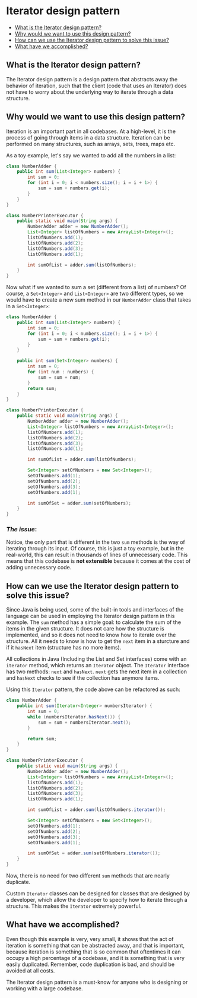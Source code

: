 # Iterator design pattern
* [What is the Iterator design pattern?](https://github.com/sidg1215/DesignPatterns/tree/main/Behavioral%20Design%20Patterns/Iterator%20Design%20Pattern#what-is-the-iterator-design-pattern)
* [Why would we want to use this design pattern?](https://github.com/sidg1215/DesignPatterns/tree/main/Behavioral%20Design%20Patterns/Iterator%20Design%20Pattern#why-would-we-want-to-use-this-design-pattern)
* [How can we use the Iterator design pattern to solve this issue?](https://github.com/sidg1215/DesignPatterns/tree/main/Behavioral%20Design%20Patterns/Iterator%20Design%20Pattern#how-can-we-use-the-iterator-design-pattern-to-solve-this-issue)
* [What have we accomplished?](https://github.com/sidg1215/DesignPatterns/tree/main/Behavioral%20Design%20Patterns/Iterator%20Design%20Pattern#what-have-we-accomplished)
## What is the Iterator design pattern?
The Iterator design pattern is a design pattern that abstracts away the behavior of iteration, such that the client (code that uses an Iterator) does not have to worry about the underlying way to iterate through a data structure.

## Why would we want to use this design pattern?
Iteration is an important part in all codebases. At a high-level, it is the process of going through items in a data structure. Iteration can be performed on many structures, such as arrays, sets, trees, maps etc.

As a toy example, let's say we wanted to add all the numbers in a list:
```java
class NumberAdder {
    public int sum(List<Integer> numbers) {
        int sum = 0;
        for (int i = 0; i < numbers.size(); i = i + 1>) {
            sum = sum + numbers.get(i);
        }
    }
}

class NumberPrinterExecutor {
    public static void main(String args) {
        NumberAdder adder = new NumberAdder();
        List<Integer> listOfNumbers = new ArrayList<Integer>();
        listOfNumbers.add(1);
        listOfNumbers.add(2);
        listOfNumbers.add(3);
        listOfNumbers.add(1);

        int sumOfList = adder.sum(listOfNumbers);
    }
}
```

Now what if we wanted to sum a set (different from a list) of numbers? Of course, a ```Set<Integer>``` and ```List<Integer>``` are two different types, so we would have to create a new sum method in our ```NumberAdder``` class that takes in a ```Set<Integer>```:
```java
class NumberAdder {
    public int sum(List<Integer> numbers) {
        int sum = 0;
        for (int i = 0; i < numbers.size(); i = i + 1>) {
            sum = sum + numbers.get(i);
        }
    }

    public int sum(Set<Integer> numbers) {
        int sum = 0;
        for (int num : numbers) {
            sum = sum + num;
        }
        return sum;
    }
}

class NumberPrinterExecutor {
    public static void main(String args) {
        NumberAdder adder = new NumberAdder();
        List<Integer> listOfNumbers = new ArrayList<Integer>();
        listOfNumbers.add(1);
        listOfNumbers.add(2);
        listOfNumbers.add(3);
        listOfNumbers.add(1);

        int sumOfList = adder.sum(listOfNumbers);

        Set<Integer> setOfNumbers = new Set<Integer>();
        setOfNumbers.add(1);
        setOfNumbers.add(2);
        setOfNumbers.add(3);
        setOfNumbers.add(1);

        int sumOfSet = adder.sum(setOfNumbers);
    }
}
```
### ***The issue***: 
Notice, the only part that is different in the two ```sum``` methods is the way of iterating through its input. Of course, this is just a toy example, but in the real-world, this can result in thousands of lines of unnecessary code. This means that this codebase is __not extensible__ because it comes at the cost of adding unnecessary code.
## How can we use the Iterator design pattern to solve this issue?
Since Java is being used, some of the built-in tools and interfaces of the language can be used in employing the Iterator design pattern in this example. The ```sum``` method has a simple goal: to calculate the sum of the items in the given structure. It does not care how the structure is implemented, and so it does not need to know how to iterate over the structure. All it needs to know is how to get the ```next``` item in a sturcture and if it ```hasNext``` item (structure has no more items).

All collections in Java (Including the List and Set interfaces) come with an ```iterator``` method, which returns an ```Iterator``` object. The ```Iterator``` interface has two methods: ```next``` and ```hasNext```. ```next``` gets the next item in a collection and ```hasNext``` checks to see if the collection has anymore items.

Using this ```Iterator``` pattern, the code above can be refactored as such:
```java
class NumberAdder {
    public int sum(Iterator<Integer> numbersIterator) {
        int sum = 0;
        while (numbersIterator.hasNext()) {
            sum = sum + numbersIterator.next();
        }

        return sum;
    }
}

class NumberPrinterExecutor {
    public static void main(String args) {
        NumberAdder adder = new NumberAdder();
        List<Integer> listOfNumbers = new ArrayList<Integer>();
        listOfNumbers.add(1);
        listOfNumbers.add(2);
        listOfNumbers.add(3);
        listOfNumbers.add(1);

        int sumOfList = adder.sum(listOfNumbers.iterator());

        Set<Integer> setOfNumbers = new Set<Integer>();
        setOfNumbers.add(1);
        setOfNumbers.add(2);
        setOfNumbers.add(3);
        setOfNumbers.add(1);

        int sumOfSet = adder.sum(setOfNumbers.iterator());
    }
}
```
Now, there is no need for two different ```sum``` methods that are nearly duplicate.

Custom ```Iterator``` classes can be designed for classes that are designed by a developer, which allow the developer to specify how to iterate through a structure. This makes the ```Iterator``` extremely powerful.

## What have we accomplished?
Even though this example is very, very small, it shows that the act of iteration is something that can be abstracted away, and that is important, because iteration is something that is so common that oftentimes it can occupy a high percentage of a codebase, and it is something that is very easily duplicated. Remember, code duplication is bad, and should be avoided at all costs.

The Iterator design pattern is a must-know for anyone who is designing or working with a large codebase.